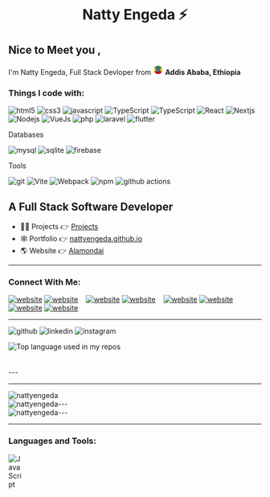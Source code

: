 <h1 align='center'>Natty Engeda ⚡</h1>
<h2>Nice to Meet you , <br></h2>
<p>I'm Natty Engeda, Full Stack Devloper from <img src="./logos/ethiopia-2.png" width="20" /> <b>Addis Ababa, Ethiopia</b></p>

<h3>Things I code with: </h3>
<p>
<img alt="html5" src="https://img.shields.io/badge/-HTML5-E34F26?style=flat-square&logo=html5&logoColor=white" />
<img alt="css3" src="https://img.shields.io/badge/-CSS3-2088F2?style=flat-square&logo=css3&logoColor=white" />
<img alt="javascript" src="https://img.shields.io/badge/-JavaScript-2088F2?style=flat-square&logo=Javascript&logoColor=white" />
<img alt="TypeScript" src="https://img.shields.io/badge/-TypeScript-007ACC?style=flat-square&logo=typescript&logoColor=white" />
<img alt="TypeScript" src="https://img.shields.io/badge/-Tailwindcss-38BDF8?style=flat-square&logo=tailwindcss&logoColor=white" />
<img alt="React" src="https://img.shields.io/badge/-React-149ECA?style=flat-square&logo=react&logoColor=white" />
<img alt="Nextjs" src="https://img.shields.io/badge/-Nextjs-000000?style=flat-square&logo=next.js&logoColor=white" />
<img alt="Nodejs" src="https://img.shields.io/badge/-Nodejs-43853d?style=flat-square&logo=Node.js&logoColor=white" />
<img alt="VueJs" src="https://img.shields.io/badge/-Vue-267E7C?style=flat-square&logo=vue.js&logoColor=white" />
<img alt="php" src="https://img.shields.io/badge/-php-4D588E?style=flat-square&logo=php&logoColor=white" />
<img alt="laravel" src="https://img.shields.io/badge/-Laravel-E8392C?style=flat-square&logo=laravel&logoColor=white" />
<img alt="flutter" src="https://img.shields.io/badge/-Flutter-66B1F1?style=flat-square&logo=flutter&logoColor=white" />
<p>Databases</P>
<img alt="mysql" src="https://img.shields.io/badge/-MySQL-4D588E?style=flat-square&logo=mysql&logoColor=white" />
<img alt="sqlite" src="https://img.shields.io/badge/-SQLite-4D588E?style=flat-square&logo=sqlite&logoColor=white" />
<img alt="firebase" src="https://img.shields.io/badge/-Firebase-F29E12?style=flat-square&logo=firebase&logoColor=white" />

<p>Tools</P>

<img alt="git" src="https://img.shields.io/badge/-Git-F05032?style=flat-square&logo=git&logoColor=white" />
<img alt="Vite" src="https://img.shields.io/badge/-Vite-8E6FFE?style=flat-square&logo=vite&logoColor=white" />
<img alt="Webpack" src="https://img.shields.io/badge/-Webpack-8DD6F9?style=flat-square&logo=webpack&logoColor=white" /> 
<img alt="npm" src="https://img.shields.io/badge/-NPM-CB3837?style=flat-square&logo=npm&logoColor=white" />
<img alt="github actions" src="https://img.shields.io/badge/-Github_Actions-2088FF?style=flat-square&logo=github-actions&logoColor=white" />

</p>

<h2>A Full Stack Software Developer</h2>

- 👨‍💻 Projects 👉 [Projects](https://github.com/nattyengeda?tab=repositories)
- 🕸 Portfolio 👉 [nattyengeda.github.io](https://nattyengeda.github.io)
- 🌎 Website 👉 [Alamondai](https://alamondai.vercel.app)

---

### Connect With Me:

[![website](./img/globe-light.svg)](https://nattyengeda.github.io#gh-light-mode-only)
[![website](./img/globe-dark.svg)](https://nattyengeda.github.io#gh-dark-mode-only)
&nbsp;&nbsp;
[![website](./img/twitter-light.svg)](https://twitter.com/nattyengeda#gh-light-mode-only)
[![website](./img/twitter-dark.svg)](https://twitter.com/nattyengeda#gh-dark-mode-only)
&nbsp;&nbsp;
[![website](./img/linkedin-light.svg)](https://www.linkedin.com/in/natty-engeda-9202a51b7/#gh-light-mode-only)
[![website](./img/linkedin-dark.svg)](https://www.linkedin.com/in/natty-engeda-9202a51b7/#gh-dark-mode-only)
&nbsp;&nbsp;
[![website](./img/instagram-light.svg)](https://instagram.com/nattyengeda#gh-light-mode-only)
[![website](./img/instagram-dark.svg)](https://instagram.com/nattyengeda#gh-dark-mode-only)

---

![github](https://img.shields.io/badge/GitHub-000000?style=for-the-badge&logo=GitHub&logoColor=white)
![linkedin](https://img.shields.io/badge/LinkedIn-blue?style=for-the-badge&logo=LinkedIn&logoColor=white)
![instagram](https://img.shields.io/badge/Instagram-red?style=for-the-badge&logo=Instagram&logoColor=white)

<div align="left">
  <img width="" src="https://github-readme-stats.vercel.app/api/top-langs/?username=nattyengeda&layout=compact&hide_title=1&card_width=300" alt="Top language used in my repos" />
  <br />
 
  <br />
  <br />
</div>
---

<!-- ![Natty's github stats](https://github-readme-stats.vercel.app/api?username=nattyengeda&show_icons=true&theme=dracula&hide=stars,issues) -->

---

<div><img align="left" src="https://github-readme-stats.vercel.app/api/top-langs?username=nattyengeda&show_icons=true&locale=en&layout=compact" alt="nattyengeda" /></div>
&nbsp;
<br/>
---
&nbsp;<img align="left" src="https://github-readme-stats.vercel.app/api?username=nattyengeda&show_icons=true&locale=en" alt="nattyengeda" />
<br/>
---
&nbsp;
<img align="left" src="https://github-readme-streak-stats.herokuapp.com/?user=nattyengeda&" alt="nattyengeda" />

<br />

---

### Languages and Tools:

<img align="left" alt="JavaScript" width="26px" src="https://cdn.jsdelivr.net/gh/devicons/devicon/icons/javascript/javascript-original.svg" style="padding-right:10px;" />
